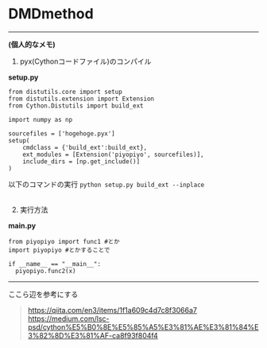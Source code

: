 # DMDmethod
***
**(個人的なメモ)**
<br>
1. pyx(Cythonコードファイル)のコンパイル  

 **setup.py**
 ```
 from distutils.core import setup
 from distutils.extension import Extension
 from Cython.Distutils import build_ext

 import numpy as np

 sourcefiles = ['hogehoge.pyx']
 setup(
     cmdclass = {'build_ext':build_ext},
     ext_modules = [Extension('piyopiyo', sourcefiles)],
     include_dirs = [np.get_include()]
 )
 ```

 以下のコマンドの実行
 `python setup.py build_ext --inplace`  
<br>

2. 実行方法

**main.py**
```
from piyopiyo import func1 #とか
import piyopiyo #とかすることで

if __name__ == "__main__":
  piyopiyo.func2(x)

```

***
ここら辺を参考にする
> https://qiita.com/en3/items/1f1a609c4d7c8f3066a7
> https://medium.com/lsc-psd/cython%E5%B0%8E%E5%85%A5%E3%81%AE%E3%81%84%E3%82%8D%E3%81%AF-ca8f93f804f4

